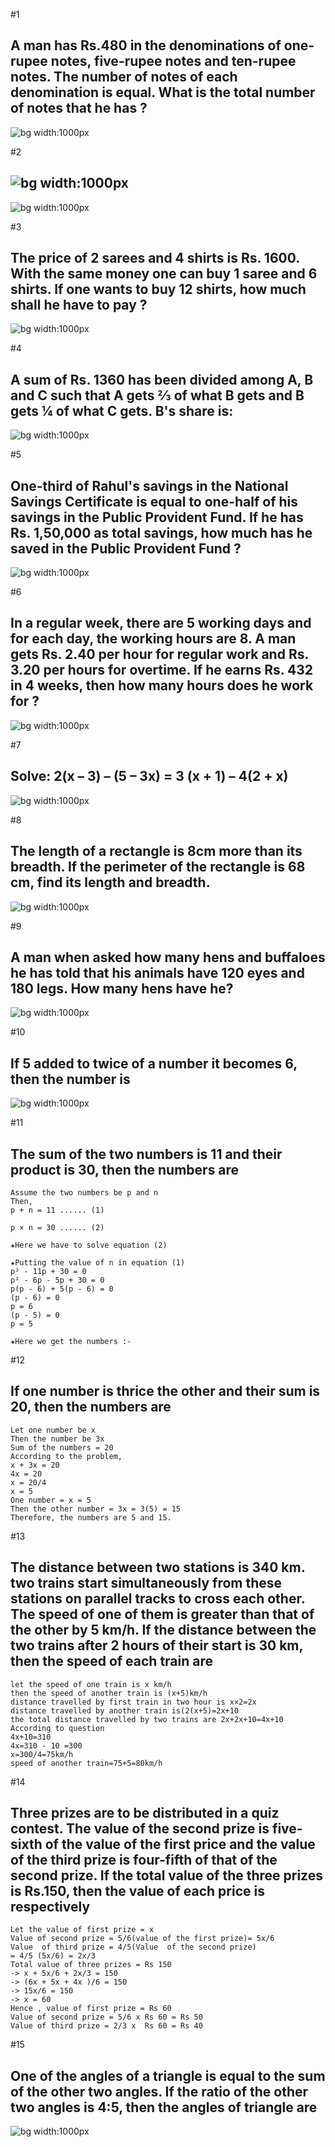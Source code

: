 #1

## A man has Rs.480 in the denominations of one-rupee notes, five-rupee notes and ten-rupee notes. The number of notes of each denomination is equal. What is the total number of notes that he has ?

![bg width:1000px](./Screenshot_1.png)

#2

## ![bg width:1000px](./Screenshot_2.png)

![bg width:1000px](./Screenshot_3.png)


#3

## The price of 2 sarees and 4 shirts is Rs. 1600. With the same money one can buy 1 saree and 6 shirts. If one wants to buy 12 shirts, how much shall he have to pay ?

![bg width:1000px](./Screenshot_4.png)


#4

## A sum of Rs. 1360 has been divided among A, B and C such that A gets ⅔ of what B gets and B gets ¼ of what C gets. B's share is:

![bg width:1000px](./Screenshot_5.png)


#5

## One-third of Rahul's savings in the National Savings Certificate is equal to one-half of his savings in the Public Provident Fund. If he has Rs. 1,50,000 as total savings, how much has he saved in the Public Provident Fund ?

![bg width:1000px](./Screenshot_6.png)


#6

## In a regular week, there are 5 working days and for each day, the working hours are 8. A man gets Rs. 2.40 per hour for regular work and Rs. 3.20 per hours for overtime. If he earns Rs. 432 in 4 weeks, then how many hours does he work for ?

![bg width:1000px](./Screenshot_7.png)

#7

## Solve: 2(x – 3) – (5 – 3x) = 3 (x + 1) – 4(2 + x)

![bg width:1000px](./Screenshot_8.png)


#8

## The length of a rectangle is 8cm more than its breadth. If the perimeter of the rectangle is 68 cm, find its length and breadth.


![bg width:1000px](./Screenshot_9.png)

#9

## A man when asked how many hens and buffaloes he has told that his animals have 120 eyes and 180 legs. How many hens have he?

![bg width:1000px](./Screenshot_10.png)

#10

## If 5 added to twice of a number it becomes 6, then the number is

![bg width:1000px](./Screenshot_11.png)

#11

## The sum of the two numbers is 11 and their product is 30, then the numbers are

```
Assume the two numbers be p and n
Then,
p + n = 11 ...... (1)

p × n = 30 ...... (2)

★Here we have to solve equation (2)

★Putting the value of n in equation (1)
p² - 11p + 30 = 0
p² - 6p - 5p + 30 = 0
p(p - 6) + 5(p - 6) = 0
(p - 6) = 0
p = 6
(p - 5) = 0
p = 5

★Here we get the numbers :-

```

#12

## If one number is thrice the other and their sum is 20, then the numbers are

```
Let one number be x
Then the number be 3x
Sum of the numbers = 20
According to the problem,
x + 3x = 20
4x = 20
x = 20/4
x = 5
One number = x = 5
Then the other number = 3x = 3(5) = 15
Therefore, the numbers are 5 and 15.
```
#13

## The distance between two stations is 340 km. two trains start simultaneously from these stations on parallel tracks to cross each other. The speed of one of them is greater than that of the other by 5 km/h. If the distance between the two trains after 2 hours of their start is 30 km, then the speed of each train are

```
let the speed of one train is x km/h
then the speed of another train is (x+5)km/h
distance travelled by first train in two hour is x×2=2x
distance travelled by another train is(2(x+5)=2x+10
the total distance travelled by two trains are 2x+2x+10=4x+10
According to question
4x+10=310
4x=310 - 10 =300
x=300/4=75km/h
speed of another train=75+5=80km/h
```
#14

## Three prizes are to be distributed in a quiz contest. The value of the second prize is five-sixth of the value of the first price and the value of the third prize is four-fifth of that of the second prize. If the total value of the three prizes is Rs.150, then the value of each price is respectively

```
Let the value of first prize = x
Value of second prize = 5/6(value of the first prize)= 5x/6
Value  of third prize = 4/5(Value  of the second prize)
= 4/5 (5x/6) = 2x/3
Total value of three prizes = Rs 150
-> x + 5x/6 + 2x/3 = 150
-> (6x + 5x + 4x )/6 = 150
-> 15x/6 = 150
-> x = 60
Hence , value of first prize = Rs 60
Value of second prize = 5/6 x Rs 60 = Rs 50
Value of third prize = 2/3 x  Rs 60 = Rs 40
```

#15

## One of the angles of a triangle is equal to the sum of the other two angles. If the ratio of the other two angles is 4:5, then the angles of triangle are

![bg width:1000px](./Screenshot_12.png)